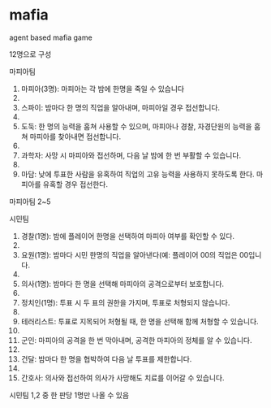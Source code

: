 # mafia
agent based mafia game



12명으로 구성

마피아팀
1. 마피아(3명): 마피아는 각 밤에 한명을 죽일 수 있습니다
2. 
3. 스파이: 밤마다 한 명의 직업을 알아내며, 마피아일 경우 접선합니다.
4. 
5. 도둑: 한 명의 능력을 훔쳐 사용할 수 있으며, 마피아나 경찰, 자경단원의 능력을 훔쳐 마피아를 찾아내면 접선합니다.
6. 
7. 과학자: 사망 시 마피아와 접선하며, 다음 날 밤에 한 번 부활할 수 있습니다.​
8. 
9. 마담: 낮에 투표한 사람을 유혹하여 직업의 고유 능력을 사용하지 못하도록 한다. 마피아를 유혹할 경우 접선한다.

   

마피아팀 2~5

시민팀
1. 경찰(1명): 밤에 플레이어 한명을 선택하여 마피아 여부를 확인할 수 있다.
2. 
3. 요원(1명): 밤마다 시민 한명의 직업을 알아낸다(예: 플레이어 00의 직업은 00입니다.
4. 
5. 의사(1명): 밤마다 한 명을 선택해 마피아의 공격으로부터 보호합니다.
6. 
7. 정치인(1명): 투표 시 두 표의 권한을 가지며, 투표로 처형되지 않습니다.
8. 
9. 테러리스트: 투표로 지목되어 처형될 때, 한 명을 선택해 함께 처형할 수 있습니다.
10. 
11. 군인: 마피아의 공격을 한 번 막아내며, 공격한 마피아의 정체를 알 수 있습니다.
12. 
13. 건달: 밤마다 한 명을 협박하여 다음 날 투표를 제한합니다.
14. 
15. 간호사: 의사와 접선하여 의사가 사망해도 치료를 이어갈 수 있습니다.​

시민팀 1,2 중 한 판당 1명만 나올 수 있음
